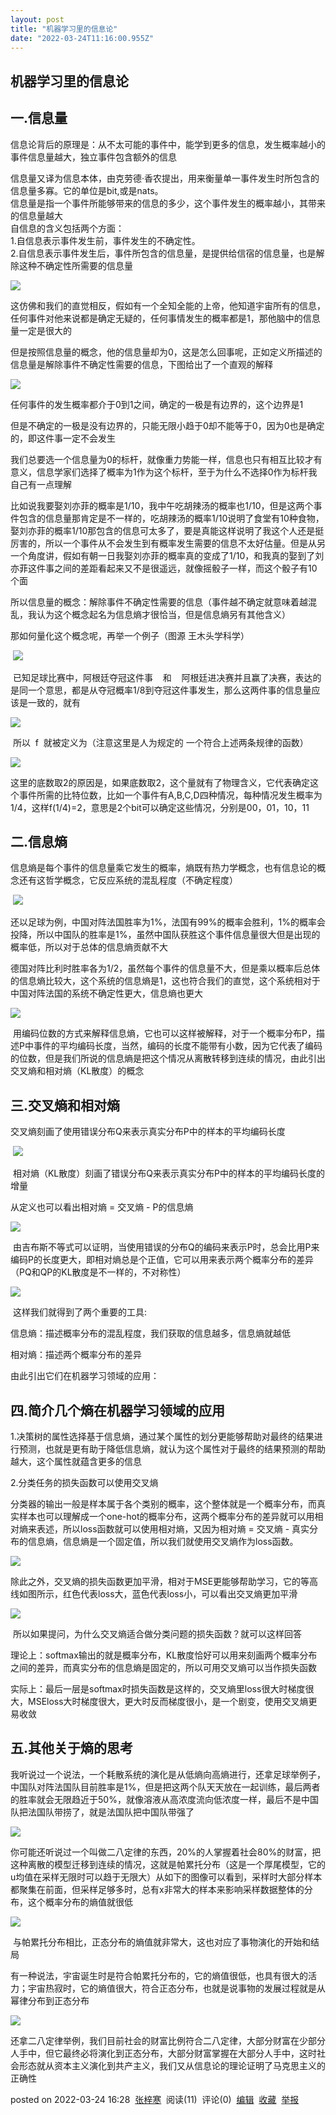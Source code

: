 ```yaml
---
layout: post
title: "机器学习里的信息论"
date: "2022-03-24T11:16:00.955Z"
---
```

机器学习里的信息论
---------

一.信息量
-----

信息论背后的原理是：从不太可能的事件中，能学到更多的信息，发生概率越小的事件信息量越大，独立事件包含额外的信息

信息量又译为信息本体，由克劳德·香农提出，用来衡量单一事件发生时所包含的信息量多寡。它的单位是bit,或是nats。  
信息量是指一个事件所能够带来的信息的多少，这个事件发生的概率越小，其带来的信息量越大  
自信息的含义包括两个方面：  
1.自信息表示事件发生前，事件发生的不确定性。  
2.自信息表示事件发生后，事件所包含的信息量，是提供给信宿的信息量，也是解除这种不确定性所需要的信息量

![](https://img2022.cnblogs.com/blog/2570891/202203/2570891-20220324114658334-877752391.png)

这仿佛和我们的直觉相反，假如有一个全知全能的上帝，他知道宇宙所有的信息，任何事件对他来说都是确定无疑的，任何事情发生的概率都是1，那他脑中的信息量一定是很大的

但是按照信息量的概念，他的信息量却为0，这是怎么回事呢，正如定义所描述的信息量是解除事件不确定性需要的信息，下图给出了一个直观的解释

![](https://img2022.cnblogs.com/blog/2570891/202203/2570891-20220324122553667-139850974.png)

任何事件的发生概率都介于0到1之间，确定的一极是有边界的，这个边界是1

但是不确定的一极是没有边界的，只能无限小趋于0却不能等于0，因为0也是确定的，即这件事一定不会发生

我们总要选一个信息量为0的标杆，就像重力势能一样，信息也只有相互比较才有意义，信息学家们选择了概率为1作为这个标杆，至于为什么不选择0作为标杆我自己有一点理解

比如说我要娶刘亦菲的概率是1/10，我中午吃胡辣汤的概率也1/10，但是这两个事件包含的信息量那肯定是不一样的，吃胡辣汤的概率1/10说明了食堂有10种食物，娶刘亦菲的概率1/10那包含的信息可太多了，要是真能这样说明了我这个人还是挺厉害的，所以一个事件从不会发生到有概率发生需要的信息不太好估量。但是从另一个角度讲，假如有朝一日我娶刘亦菲的概率真的变成了1/10，和我真的娶到了刘亦菲这件事之间的差距看起来又不是很遥远，就像摇骰子一样，而这个骰子有10个面

所以信息量的概念：解除事件不确定性需要的信息（事件越不确定就意味着越混乱，我认为这个概念起名为信息熵才很恰当，但是信息熵另有其他含义）

那如何量化这个概念呢，再举一个例子（图源 王木头学科学）

 ![](https://img2022.cnblogs.com/blog/2570891/202203/2570891-20220324132830043-495926253.png)

 已知足球比赛中，阿根廷夺冠这件事    和    阿根廷进决赛并且赢了决赛，表达的是同一个意思，都是从夺冠概率1/8到夺冠这件事发生，那么这两件事的信息量应该是一致的，就有

![](https://img2022.cnblogs.com/blog/2570891/202203/2570891-20220324132930365-1042767071.png)

 所以  f  就被定义为（注意这里是人为规定的 一个符合上述两条规律的函数）

![](https://img2022.cnblogs.com/blog/2570891/202203/2570891-20220324133837079-100496737.png)

这里的底数取2的原因是，如果底数取2，这个量就有了物理含义，它代表确定这个事件所需的比特位数，比如一个事件有A,B,C,D四种情况，每种情况发生概率为1/4，这样f(1/4)=2，意思是2个bit可以确定这些情况，分别是00，01，10，11

二.信息熵
-----

信息熵是每个事件的信息量乘它发生的概率，熵既有热力学概念，也有信息论的概念还有这哲学概念，它反应系统的混乱程度（不确定程度）

 ![](https://img2022.cnblogs.com/blog/2570891/202203/2570891-20220324140203744-409780732.png)

还以足球为例，中国对阵法国胜率为1%，法国有99%的概率会胜利，1%的概率会投降，所以中国队的胜率是1%，虽然中国队获胜这个事件信息量很大但是出现的概率低，所以对于总体的信息熵贡献不大

德国对阵比利时胜率各为1/2，虽然每个事件的信息量不大，但是乘以概率后总体的信息熵比较大，这个系统的信息熵是1，这也符合我们的直觉，这个系统相对于中国对阵法国的系统不确定性更大，信息熵也更大

![](https://img2022.cnblogs.com/blog/2570891/202203/2570891-20220324140334613-1369852279.png)

 用编码位数的方式来解释信息熵，它也可以这样被解释，对于一个概率分布P，描述P中事件的平均编码长度，当然，编码的长度不能带有小数，因为它代表了编码的位数，但是我们所说的信息熵是把这个情况从离散转移到连续的情况，由此引出交叉熵和相对熵（KL散度）的概念

三.交叉熵和相对熵
---------

交叉熵刻画了使用错误分布Q来表示真实分布P中的样本的平均编码长度

 ![](https://img2022.cnblogs.com/blog/2570891/202203/2570891-20220324150314125-1957175722.png)

 相对熵（KL散度）刻画了错误分布Q来表示真实分布P中的样本的平均编码长度的增量

从定义也可以看出相对熵 = 交叉熵 - P的信息熵

![](https://img2022.cnblogs.com/blog/2570891/202203/2570891-20220324150540184-1678165918.png)

 由吉布斯不等式可以证明，当使用错误的分布Q的编码来表示P时，总会比用P来编码P的长度更大，即相对熵总是个正值，它可以用来表示两个概率分布的差异（PQ和QP的KL散度是不一样的，不对称性）

![](https://img2022.cnblogs.com/blog/2570891/202203/2570891-20220324150644228-2146245239.png)

 这样我们就得到了两个重要的工具:

信息熵：描述概率分布的混乱程度，我们获取的信息越多，信息熵就越低

相对熵：描述两个概率分布的差异

由此引出它们在机器学习领域的应用：

四.简介几个熵在机器学习领域的应用
-----------------

1.决策树的属性选择基于信息熵，通过某个属性的划分更能够帮助对最终的结果进行预测，也就是更有助于降低信息熵，就认为这个属性对于最终的结果预测的帮助越大，这个属性就蕴含更多的信息

2.分类任务的损失函数可以使用交叉熵

分类器的输出一般是样本属于各个类别的概率，这个整体就是一个概率分布，而真实样本也可以理解成一个one-hot的概率分布，这两个概率分布的差异就可以用相对熵来表述，所以loss函数就可以使用相对熵，又因为相对熵 = 交叉熵 - 真实分布的信息熵，信息熵是一个固定值，所以我们就使用交叉熵作为loss函数。

![](https://img2022.cnblogs.com/blog/2570891/202203/2570891-20220324153434912-1576439655.png)

除此之外，交叉熵的损失函数更加平滑，相对于MSE更能够帮助学习，它的等高线如图所示，红色代表loss大，蓝色代表loss小，可以看出交叉熵更加平滑

![](https://img2022.cnblogs.com/blog/2570891/202203/2570891-20220324153518009-1012442418.png)

 所以如果提问，为什么交叉熵适合做分类问题的损失函数？就可以这样回答

理论上：softmax输出的就是概率分布，KL散度恰好可以用来刻画两个概率分布之间的差异，而真实分布的信息熵是固定的，所以可用交叉熵可以当作损失函数

实际上：最后一层是softmax时损失函数是这样的，交叉熵里loss很大时梯度很大，MSEloss大时梯度很大，更大时反而梯度很小，是一个剧变，使用交叉熵更易收敛

五.其他关于熵的思考
----------

我听说过一个说法，一个耗散系统的演化是从低熵向高熵进行，还拿足球举例子，中国队对阵法国队目前胜率是1%，但是把这两个队天天放在一起训练，最后两者的胜率就会无限趋近于50%，就像溶液从高浓度流向低浓度一样，最后不是中国队把法国队带捞了，就是法国队把中国队带强了

![](https://img2022.cnblogs.com/blog/2570891/202203/2570891-20220324160053569-200707779.png)

你可能还听说过一个叫做二八定律的东西，20%的人掌握着社会80%的财富，把这种离散的模型迁移到连续的情况，这就是帕累托分布（这是一个厚尾模型，它的u均值在采样无限时可以趋于无限大）从如下的图像可以看到，采样时大部分样本都聚集在前面，但采样足够多时，总有x非常大的样本来影响采样数据整体的分布，这个概率分布的熵值就很低

![](https://img2022.cnblogs.com/blog/2570891/202203/2570891-20220324160534023-162007060.png)

 与帕累托分布相比，正态分布的熵值就非常大，这也对应了事物演化的开始和结局

有一种说法，宇宙诞生时是符合帕累托分布的，它的熵值很低，也具有很大的活力；宇宙热寂时，它的熵值很大，符合正态分布，也就是说事物的发展过程就是从幂律分布到正态分布

![](https://img2022.cnblogs.com/blog/2570891/202203/2570891-20220324162058536-932610673.png)

还拿二八定律举例，我们目前社会的财富比例符合二八定律，大部分财富在少部分人手中，但它最终必将演化到正态分布，大部分财富掌握在大部分人手中，这时社会形态就从资本主义演化到共产主义，我们又从信息论的理论证明了马克思主义的正确性

posted on 2022-03-24 16:28  [张梓寒](https://www.cnblogs.com/ZihanZhang/)  阅读(11)  评论(0)  [编辑](https://i.cnblogs.com/EditPosts.aspx?postid=16049215)  [收藏](javascript:void(0))  [举报](javascript:void(0))